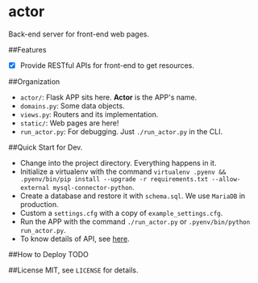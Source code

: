 actor
===
Back-end server for front-end web pages.

##Features
- [x] Provide RESTful APIs for front-end to get resources.

##Organization
- `actor/`: Flask APP sits here. **Actor** is the APP's name.
 - `domains.py`: Some data objects.
 - `views.py`: Routers and its implementation.
 - `static/`: Web pages are here!
- `run_actor.py`: For debugging. Just `./run_actor.py` in the CLI.

##Quick Start for Dev.
- Change into the project directory. Everything happens in it.
- Initialize a virtualenv with the command `virtualenv .pyenv && .pyenv/bin/pip install --upgrade -r requirements.txt --allow-external mysql-connector-python`.
- Create a database and restore it with `schema.sql`. We use `MariaDB` in production.
- Custom a `settings.cfg` with a copy of `example_settings.cfg`.
- Run the APP with the command `./run_actor.py` or `.pyenv/bin/python run_actor.py`.
- To know details of API, see [here](docs/mirror-site-api.md).

##How to Deploy
TODO

##License
MIT, see `LICENSE` for details.


